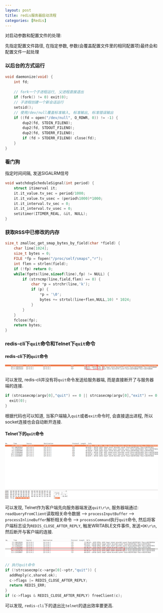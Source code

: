 ```yaml
---
layout: post
title: redis服务器启动流程
categories: [Redis]
---
```



对启动参数和配置文件的处理:

先指定配置文件路径, 在指定参数, 参数(会覆盖配置文件里的相同配置项)最终会和配置文件一起处理

### 以后台的方式运行

```c
void daemonize(void) {
    int fd;

    // fork一个子进程运行, 父进程直接退出
    if (fork() != 0) exit(0);
    // 子进程创建一个新会话运行
    setsid();
    // 使用/dev/null覆盖标准输入, 标准输出, 标准错误输出
    if ((fd = open("/dev/null", O_RDWR, 0)) != -1) {
        dup2(fd, STDIN_FILENO);
        dup2(fd, STDOUT_FILENO);
        dup2(fd, STDERR_FILENO);
        if (fd > STDERR_FILENO) close(fd);
    }
}
```

### 看门狗

指定时间间隔, 发送SIGALRM信号

```c
void watchdogScheduleSignal(int period) {
    struct itimerval it;
    it.it_value.tv_sec = period/1000;
    it.it_value.tv_usec = (period%1000)*1000;
    it.it_interval.tv_sec = 0;
    it.it_interval.tv_usec = 0;
    setitimer(ITIMER_REAL, &it, NULL);
}

```

### 获取RSS中已修改的内存

```c
size_t zmalloc_get_smap_bytes_by_field(char *field) {
    char line[1024];
    size_t bytes = 0;
    FILE *fp = fopen("/proc/self/smaps","r");
    int flen = strlen(field);
    if (!fp) return 0;
    while(fgets(line,sizeof(line),fp) != NULL) {
        if (strncmp(line,field,flen) == 0) {
            char *p = strchr(line,'k');
            if (p) {
                *p = '\0';
                bytes += strtol(line+flen,NULL,10) * 1024;
            }
        }
    }
    fclose(fp);
    return bytes;
}
```


### redis-cli下`quit`命令和Telnet下`quit`命令

#### redis-cli下的`quit`命令

![](../../images/posts/redis/server-up/redis-cli-quit.png)

可以发现, redis-cli并没有将`quit`命令发送给服务器端, 而是直接断开了与服务器端的连接.

```c
if (strcasecmp(argv[0],"quit") == 0 || strcasecmp(argv[0],"exit") == 0){
  exit(0);
}
```

根据代码也可以知道, 当客户端输入`quit`或者`exit`命令时, 会直接退出进程, 所以socket连接也会自动断开连接.


#### Telnet下的`quit`命令

![](../../images/posts/redis/server-up/telnet-quit.png)

可以发现, Telnet作为客户端先向服务器端发送`quit\r\n`, 服务器端通过: `readQueryFromClient`读取相关命令数据 --> `processInputBuffer` --> `processInlineBuffer`解析相关命令 --> `processCommand`执行`quit`命令, 然后将客户端标志设为`REDIS_CLOSE_AFTER_REPLY`, 触发WRITABLE文件事件, 发送`+OK\r\n`, 然后断开与客户端的连接.

![](../../images/posts/redis/server-up/telnet-quit-fin.png)


```c
// 执行quit命令
if (!strcasecmp(c->argv[0]->ptr,"quit")) { 
  addReply(c,shared.ok);
  c->flags |= REDIS_CLOSE_AFTER_REPLY;
  return REDIS_ERR;
}
if (c->flags & REDIS_CLOSE_AFTER_REPLY) freeClient(c);
```

可以发现, `redis-cli`下的退出比`telnet`的退出效率要更高.

